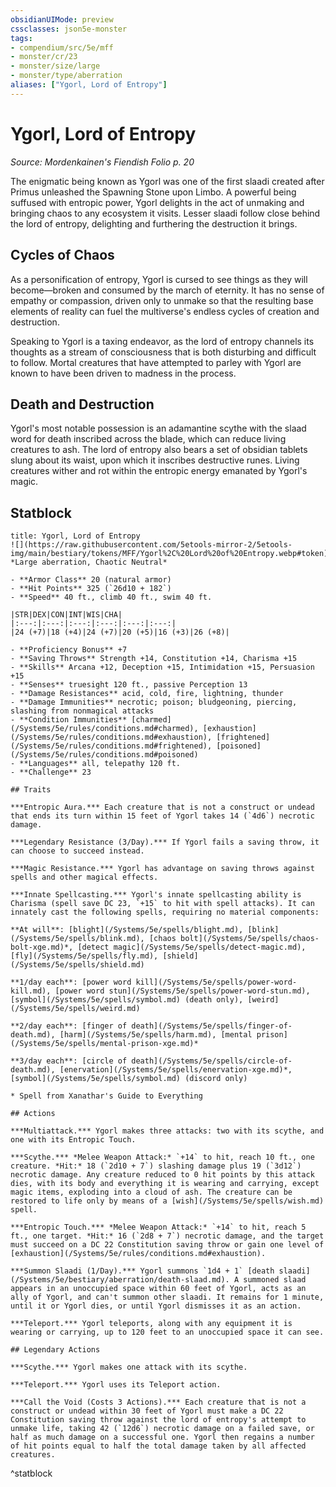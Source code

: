 ```yaml
---
obsidianUIMode: preview
cssclasses: json5e-monster
tags:
- compendium/src/5e/mff
- monster/cr/23
- monster/size/large
- monster/type/aberration
aliases: ["Ygorl, Lord of Entropy"]
---
```

# Ygorl, Lord of Entropy
*Source: Mordenkainen's Fiendish Folio p. 20*  

The enigmatic being known as Ygorl was one of the first slaadi created after Primus unleashed the Spawning Stone upon Limbo. A powerful being suffused with entropic power, Ygorl delights in the act of unmaking and bringing chaos to any ecosystem it visits. Lesser slaadi follow close behind the lord of entropy, delighting and furthering the destruction it brings.

## Cycles of Chaos

As a personification of entropy, Ygorl is cursed to see things as they will become—broken and consumed by the march of eternity. It has no sense of empathy or compassion, driven only to unmake so that the resulting base elements of reality can fuel the multiverse's endless cycles of creation and destruction.

Speaking to Ygorl is a taxing endeavor, as the lord of entropy channels its thoughts as a stream of consciousness that is both disturbing and difficult to follow. Mortal creatures that have attempted to parley with Ygorl are known to have been driven to madness in the process.

## Death and Destruction

Ygorl's most notable possession is an adamantine scythe with the slaad word for death inscribed across the blade, which can reduce living creatures to ash. The lord of entropy also bears a set of obsidian tablets slung about its waist, upon which it inscribes destructive runes. Living creatures wither and rot within the entropic energy emanated by Ygorl's magic.

## Statblock

```ad-statblock
title: Ygorl, Lord of Entropy
![](https://raw.githubusercontent.com/5etools-mirror-2/5etools-img/main/bestiary/tokens/MFF/Ygorl%2C%20Lord%20of%20Entropy.webp#token)
*Large aberration, Chaotic Neutral*

- **Armor Class** 20 (natural armor)
- **Hit Points** 325 (`26d10 + 182`)
- **Speed** 40 ft., climb 40 ft., swim 40 ft.

|STR|DEX|CON|INT|WIS|CHA|
|:---:|:---:|:---:|:---:|:---:|:---:|
|24 (+7)|18 (+4)|24 (+7)|20 (+5)|16 (+3)|26 (+8)|

- **Proficiency Bonus** +7
- **Saving Throws** Strength +14, Constitution +14, Charisma +15
- **Skills** Arcana +12, Deception +15, Intimidation +15, Persuasion +15
- **Senses** truesight 120 ft., passive Perception 13
- **Damage Resistances** acid, cold, fire, lightning, thunder
- **Damage Immunities** necrotic; poison; bludgeoning, piercing, slashing from nonmagical attacks
- **Condition Immunities** [charmed](/Systems/5e/rules/conditions.md#charmed), [exhaustion](/Systems/5e/rules/conditions.md#exhaustion), [frightened](/Systems/5e/rules/conditions.md#frightened), [poisoned](/Systems/5e/rules/conditions.md#poisoned)
- **Languages** all, telepathy 120 ft.
- **Challenge** 23

## Traits

***Entropic Aura.*** Each creature that is not a construct or undead that ends its turn within 15 feet of Ygorl takes 14 (`4d6`) necrotic damage.

***Legendary Resistance (3/Day).*** If Ygorl fails a saving throw, it can choose to succeed instead.

***Magic Resistance.*** Ygorl has advantage on saving throws against spells and other magical effects.

***Innate Spellcasting.*** Ygorl's innate spellcasting ability is Charisma (spell save DC 23, `+15` to hit with spell attacks). It can innately cast the following spells, requiring no material components:

**At will**: [blight](/Systems/5e/spells/blight.md), [blink](/Systems/5e/spells/blink.md), [chaos bolt](/Systems/5e/spells/chaos-bolt-xge.md)*, [detect magic](/Systems/5e/spells/detect-magic.md), [fly](/Systems/5e/spells/fly.md), [shield](/Systems/5e/spells/shield.md)

**1/day each**: [power word kill](/Systems/5e/spells/power-word-kill.md), [power word stun](/Systems/5e/spells/power-word-stun.md), [symbol](/Systems/5e/spells/symbol.md) (death only), [weird](/Systems/5e/spells/weird.md)

**2/day each**: [finger of death](/Systems/5e/spells/finger-of-death.md), [harm](/Systems/5e/spells/harm.md), [mental prison](/Systems/5e/spells/mental-prison-xge.md)*

**3/day each**: [circle of death](/Systems/5e/spells/circle-of-death.md), [enervation](/Systems/5e/spells/enervation-xge.md)*, [symbol](/Systems/5e/spells/symbol.md) (discord only)

* Spell from Xanathar's Guide to Everything

## Actions

***Multiattack.*** Ygorl makes three attacks: two with its scythe, and one with its Entropic Touch.

***Scythe.*** *Melee Weapon Attack:* `+14` to hit, reach 10 ft., one creature. *Hit:* 18 (`2d10 + 7`) slashing damage plus 19 (`3d12`) necrotic damage. Any creature reduced to 0 hit points by this attack dies, with its body and everything it is wearing and carrying, except magic items, exploding into a cloud of ash. The creature can be restored to life only by means of a [wish](/Systems/5e/spells/wish.md) spell.

***Entropic Touch.*** *Melee Weapon Attack:* `+14` to hit, reach 5 ft., one target. *Hit:* 16 (`2d8 + 7`) necrotic damage, and the target must succeed on a DC 22 Constitution saving throw or gain one level of [exhaustion](/Systems/5e/rules/conditions.md#exhaustion).

***Summon Slaadi (1/Day).*** Ygorl summons `1d4 + 1` [death slaadi](/Systems/5e/bestiary/aberration/death-slaad.md). A summoned slaad appears in an unoccupied space within 60 feet of Ygorl, acts as an ally of Ygorl, and can't summon other slaadi. It remains for 1 minute, until it or Ygorl dies, or until Ygorl dismisses it as an action.

***Teleport.*** Ygorl teleports, along with any equipment it is wearing or carrying, up to 120 feet to an unoccupied space it can see.

## Legendary Actions

***Scythe.*** Ygorl makes one attack with its scythe.

***Teleport.*** Ygorl uses its Teleport action.

***Call the Void (Costs 3 Actions).*** Each creature that is not a construct or undead within 30 feet of Ygorl must make a DC 22 Constitution saving throw against the lord of entropy's attempt to unmake life, taking 42 (`12d6`) necrotic damage on a failed save, or half as much damage on a successful one. Ygorl then regains a number of hit points equal to half the total damage taken by all affected creatures.
```
^statblock